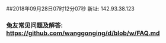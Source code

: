 ##2018年09月28日07时12分07秒 新址: 142.93.38.123
### 兔友常见问题及解答: https://github.com/wanggonging/d/blob/w/FAQ.md
